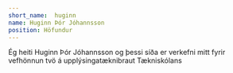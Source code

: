 ```yaml
---
short_name:  huginn
name: Huginn Þór Jóhannsson
position: Höfundur
---
```

Ég heiti Huginn Þór Jóhannsson og þessi síða er verkefni mitt fyrir vefhönnun tvö á upplýsingatæknibraut Tækniskólans
